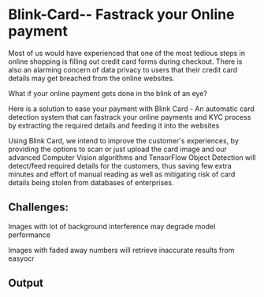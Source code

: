# Blink-Card-- Fastrack your Online payment

Most of us would have experienced that one of the most tedious steps in online shopping is filling out credit card forms during checkout. There is also an alarming concern of data privacy to users that their credit card details may get breached from the online websites.

What if your online payment gets done in the blink of an eye?

Here is a solution to ease your payment with Blink Card - An automatic card detection system that can fastrack your online payments and KYC process by extracting the required details and feeding it into the websites

Using Blink Card, we intend to improve the customer's experiences, by providing the options to scan or just upload the card image and our advanced Computer Vision algorithms and TensorFlow Object Detection will detect/feed required details for the customers, thus saving few extra minutes and effort of manual reading as well as mitigating risk of card details being stolen from databases of enterprises.

## Challenges:

Images with lot of background interference may degrade model performance

Images with faded away numbers will retrieve inaccurate results from easyocr

## Output


